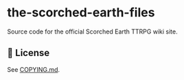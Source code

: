 # the-scorched-earth-files

Source code for the official Scorched Earth TTRPG wiki site.

## 📜 License

See [COPYING.md](COPYING.md).

